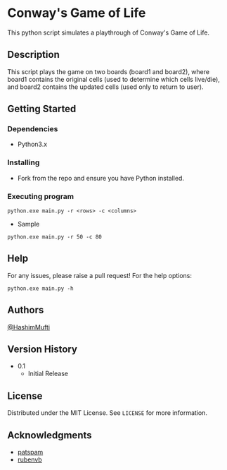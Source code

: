 # Conway's Game of Life

This python script simulates a playthrough of Conway's Game of Life.

## Description
This script plays the game on two boards (board1 and board2), where board1 contains the original cells (used to determine which cells live/die), and board2 contains the updated cells (used only to return to user).

## Getting Started

### Dependencies

* Python3.x

### Installing

* Fork from the repo and ensure you have Python installed.

### Executing program

```
python.exe main.py -r <rows> -c <columns>
```
* Sample
```
python.exe main.py -r 50 -c 80
```

## Help

For any issues, please raise a pull request!
For the help options:
```
python.exe main.py -h
```

## Authors

[@HashimMufti](https://github.com/hashimmufti)

## Version History

* 0.1
    * Initial Release

## License

Distributed under the MIT License. See `LICENSE` for more information.

## Acknowledgments

* [patspam](https://github.com/patspam)
* [rubenvb](https://stackoverflow.com/questions/517970/how-to-clear-the-interpreter-console
)